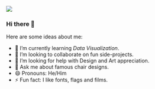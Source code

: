 ![](https://picsum.photos/1600/455)

### Hi there 👋

Here are some ideas about me:

- 🔭 I’m currently learning *Data Visualization*.
- 👯 I’m looking to collaborate on fun side-projects.
- 🤔 I’m looking for help with Design and Art appreciation.
- 💬 Ask me about famous chair designs.
- 😄 Pronouns: He/Him
- ⚡ Fun fact: I like fonts, flags and films.

<!--
**subidit/subidit** is a ✨ _special_ ✨ repository because its `README.md` (this file) appears on your GitHub profile.

Here are some ideas to get you started:

- 🔭 I’m currently working on ...
- 🌱 I’m currently learning ...
- 👯 I’m looking to collaborate on ...
- 🤔 I’m looking for help with ...
- 💬 Ask me about ...
- 📫 How to reach me: ...
- 😄 Pronouns: ...
- ⚡ Fun fact: ...
-->
